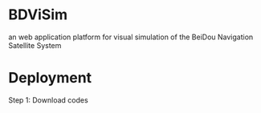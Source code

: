 # BDViSim
an web application platform for visual simulation of the BeiDou Navigation Satellite System
# Deployment
Step 1: Download codes
